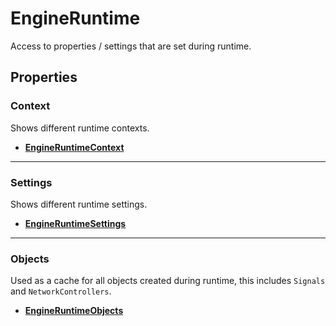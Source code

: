# EngineRuntime

Access to properties / settings that are set during runtime.

## Properties

### Context

Shows different runtime contexts.

* **[EngineRuntimeContext](/api/engine/runtime/engineruntimecontext)**

---

### Settings

Shows different runtime settings.

* **[EngineRuntimeSettings](/api/engine/runtime/engineruntimesettings)**

---

### Objects

Used as a cache for all objects created during runtime, this includes `Signals` and `NetworkControllers`.

* **[EngineRuntimeObjects](/api/engine/runtime/engineruntimeobjects)**